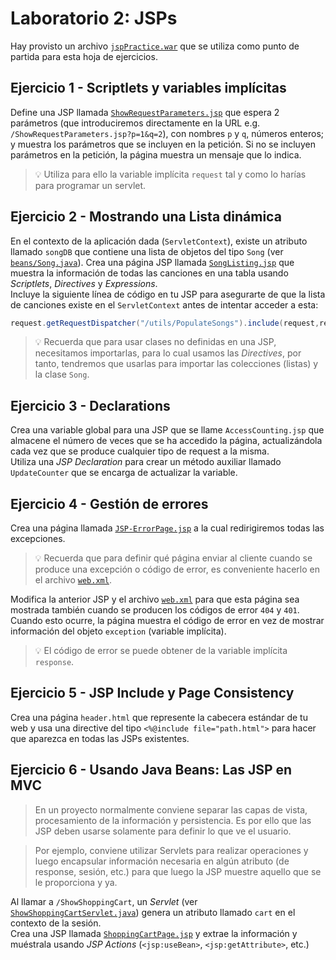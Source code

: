 # Laboratorio 2: JSPs
Hay provisto un archivo [`jspPractice.war`](jspPractice.war) que se utiliza como punto de partida para esta hoja de ejercicios.


## Ejercicio 1 - Scriptlets y variables implícitas

Define una JSP llamada [`ShowRequestParameters.jsp`](jspPractice/src/main/webapp/ShowRequestParameters.jsp) que espera 2 parámetros (que introduciremos directamente en la URL e.g. `/ShowRequestParameters.jsp?p=1&q=2`), con nombres `p` y `q`, números enteros; y muestra los parámetros que se incluyen en la petición. Si no se incluyen parámetros en la petición, la página muestra un mensaje que lo indica.

> 💡 Utiliza para ello la variable implícita `request` tal y como lo harías para programar un servlet.


## Ejercicio 2 - Mostrando una Lista dinámica
En el contexto de la aplicación dada (`ServletContext`), existe un atributo llamado `songDB` que contiene una lista de objetos del tipo `Song` (ver [`beans/Song.java`](jspPractice/src/main/java/beans/Song.java)). Crea una página JSP llamada [`SongListing.jsp`](jspPractice/src/main/webapp/SongListing.jsp) que muestra la información de todas las canciones en una tabla usando _Scriptlets_, _Directives_ y _Expressions_.  
Incluye la siguiente línea de código en tu JSP para asegurarte de que la lista de canciones existe en el
`ServletContext` antes de intentar acceder a esta:
```java
request.getRequestDispatcher("/utils/PopulateSongs").include(request,response);
```

> 💡 Recuerda que para usar clases no definidas en una JSP, necesitamos importarlas, para lo cual usamos las _Directives_, por tanto, tendremos que usarlas para importar las colecciones (listas) y la clase `Song`.


## Ejercicio 3 - Declarations

Crea una variable global para una JSP que se llame `AccessCounting.jsp` que almacene el número de veces que se ha accedido la página, actualizándola cada vez que se produce cualquier tipo de request a la misma.  
Utiliza una _JSP Declaration_ para crear un método auxiliar llamado `UpdateCounter` que se encarga de actualizar la variable.


## Ejercicio 4 - Gestión de errores

Crea una página llamada [`JSP-ErrorPage.jsp`](jspPractice/src/main/webapp/JSP-ErrorPage.jsp) a la cual redirigiremos todas las excepciones.

>💡 Recuerda que para definir qué página enviar al cliente cuando se produce una excepción o código de error, es conveniente hacerlo en el archivo [`web.xml`](jspPractice/src/main/webapp/WEB-INF/web.xml).

Modifica la anterior JSP y el archivo [`web.xml`](jspPractice/src/main/webapp/WEB-INF/web.xml) para que esta página sea mostrada también cuando se producen los códigos de error `404` y `401`. Cuando esto ocurre, la página muestra el código de error en vez de mostrar información del objeto `exception` (variable implícita).

> 💡 El código de error se puede obtener de la variable implícita `response`.


## Ejercicio 5 - JSP Include y Page Consistency
Crea una página `header.html` que represente la cabecera estándar de tu web y usa una directive del tipo
`<%@include file="path.html">` para hacer que aparezca en todas las JSPs existentes.


## Ejercicio 6 - Usando Java Beans: Las JSP en MVC
> En un proyecto normalmente conviene separar las capas de vista, procesamiento de la información y persistencia. Es por ello que las JSP deben usarse solamente para definir lo que ve el usuario.

> Por ejemplo, conviene utilizar Servlets para realizar operaciones y luego encapsular información necesaria en algún atributo (de response, sesión, etc.) para que luego la JSP muestre aquello que se le proporciona y ya.

Al llamar a `/ShowShoppingCart`, un _Servlet_ (ver [`ShowShoppingCartServlet.java`](jspPractice/src/main/java/servlets/ShowShoppingCartServlet.java)) genera un atributo llamado `cart` en el contexto de la sesión.  
Crea una JSP llamada [`ShoppingCartPage.jsp`](jspPractice/src/main/webapp/ShoppingCartPage.jsp) y extrae la información y muéstrala usando _JSP Actions_ (`<jsp:useBean>`, `<jsp:getAttribute>`, etc.)
